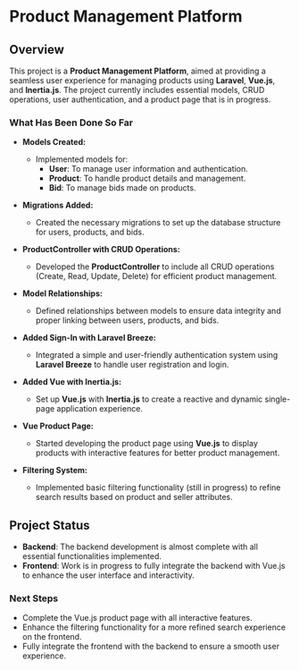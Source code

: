 # Product Management Platform

## Overview
This project is a **Product Management Platform**, aimed at providing a seamless user experience for managing products using **Laravel**, **Vue.js**, and **Inertia.js**. The project currently includes essential models, CRUD operations, user authentication, and a product page that is in progress.

### What Has Been Done So Far
- **Models Created:**
  - Implemented models for:
    - **User**: To manage user information and authentication.
    - **Product**: To handle product details and management.
    - **Bid**: To manage bids made on products.

- **Migrations Added:**
  - Created the necessary migrations to set up the database structure for users, products, and bids.

- **ProductController with CRUD Operations:**
  - Developed the **ProductController** to include all CRUD operations (Create, Read, Update, Delete) for efficient product management.

- **Model Relationships:**
  - Defined relationships between models to ensure data integrity and proper linking between users, products, and bids.

- **Added Sign-In with Laravel Breeze:**
  - Integrated a simple and user-friendly authentication system using **Laravel Breeze** to handle user registration and login.

- **Added Vue with Inertia.js:**
  - Set up **Vue.js** with **Inertia.js** to create a reactive and dynamic single-page application experience.

- **Vue Product Page:**
  - Started developing the product page using **Vue.js** to display products with interactive features for better product management.

- **Filtering System:**
  - Implemented basic filtering functionality (still in progress) to refine search results based on product and seller attributes.

## Project Status
- **Backend**: The backend development is almost complete with all essential functionalities implemented.
- **Frontend**: Work is in progress to fully integrate the backend with Vue.js to enhance the user interface and interactivity.

### Next Steps
- Complete the Vue.js product page with all interactive features.
- Enhance the filtering functionality for a more refined search experience on the frontend.
- Fully integrate the frontend with the backend to ensure a smooth user experience.

